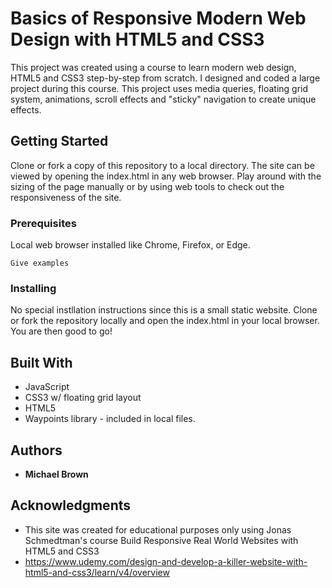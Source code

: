 # Basics of Responsive Modern Web Design with HTML5 and CSS3

This project was created using a course to learn modern web design, HTML5 and CSS3 step-by-step from scratch. I designed and coded a 
large project during this course. This project uses media queries, floating grid system, animations, scroll effects and "sticky" navigation
to create unique effects.

## Getting Started

Clone or fork a copy of this repository to a local directory. The site can be viewed by opening the index.html in any web browser. Play around with the
sizing of the page manually or by using web tools to check out the responsiveness of the site.

### Prerequisites

Local web browser installed like Chrome, Firefox, or Edge.

```
Give examples
```

### Installing

No special instllation instructions since this is a small static website. Clone or fork the repository locally and open the index.html in your local browser.
You are then good to go!


## Built With

* JavaScript
* CSS3 w/ floating grid layout
* HTML5
* Waypoints library - included in local files.

## Authors

* **Michael Brown** 

## Acknowledgments

* This site was created for educational purposes only using Jonas Schmedtman's course Build Responsive Real World Websites with HTML5 and CSS3 
* https://www.udemy.com/design-and-develop-a-killer-website-with-html5-and-css3/learn/v4/overview

